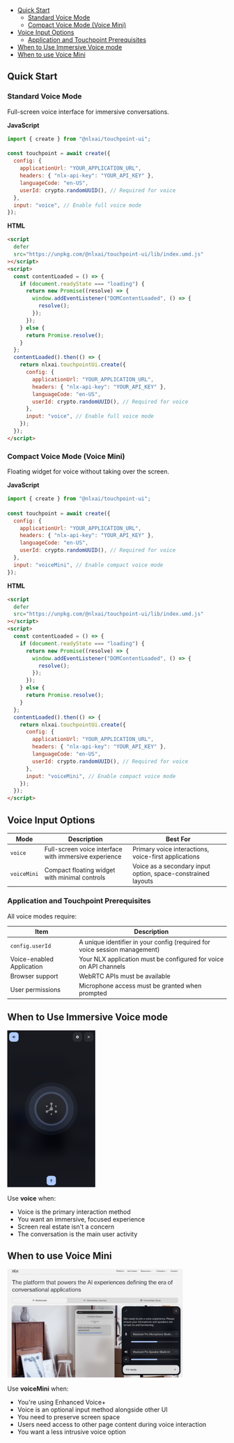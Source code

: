 - [Quick Start](#quick-start)
  - [Standard Voice Mode](#standard-voice-mode)
  - [Compact Voice Mode (Voice Mini)](#compact-voice-mode-voice-mini)
- [Voice Input Options](#voice-input-options)
  - [Application and Touchpoint Prerequisites](#application-and-touchpoint-prerequisites)
- [When to Use Immersive Voice mode](#when-to-use-immersive-voice-mode)
- [When to use Voice Mini](#when-to-use-voice-mini)

## Quick Start

### Standard Voice Mode

Full-screen voice interface for immersive conversations.

**JavaScript**

```javascript
import { create } from "@nlxai/touchpoint-ui";

const touchpoint = await create({
  config: {
    applicationUrl: "YOUR_APPLICATION_URL",
    headers: { "nlx-api-key": "YOUR_API_KEY" },
    languageCode: "en-US",
    userId: crypto.randomUUID(), // Required for voice
  },
  input: "voice", // Enable full voice mode
});
```

**HTML**

```html
<script
  defer
  src="https://unpkg.com/@nlxai/touchpoint-ui/lib/index.umd.js"
></script>
<script>
  const contentLoaded = () => {
    if (document.readyState === "loading") {
      return new Promise((resolve) => {
        window.addEventListener("DOMContentLoaded", () => {
          resolve();
        });
      });
    } else {
      return Promise.resolve();
    }
  };
  contentLoaded().then(() => {
    return nlxai.touchpointUi.create({
      config: {
        applicationUrl: "YOUR_APPLICATION_URL",
        headers: { "nlx-api-key": "YOUR_API_KEY" },
        languageCode: "en-US",
        userId: crypto.randomUUID(), // Required for voice
      },
      input: "voice", // Enable full voice mode
    });
  });
</script>
```

### Compact Voice Mode (Voice Mini)

Floating widget for voice without taking over the screen.

**JavaScript**

```javascript
import { create } from "@nlxai/touchpoint-ui";

const touchpoint = await create({
  config: {
    applicationUrl: "YOUR_APPLICATION_URL",
    headers: { "nlx-api-key": "YOUR_API_KEY" },
    languageCode: "en-US",
    userId: crypto.randomUUID(), // Required for voice
  },
  input: "voiceMini", // Enable compact voice mode
});
```

**HTML**

```html
<script
  defer
  src="https://unpkg.com/@nlxai/touchpoint-ui/lib/index.umd.js"
></script>
<script>
  const contentLoaded = () => {
    if (document.readyState === "loading") {
      return new Promise((resolve) => {
        window.addEventListener("DOMContentLoaded", () => {
          resolve();
        });
      });
    } else {
      return Promise.resolve();
    }
  };
  contentLoaded().then(() => {
    return nlxai.touchpointUi.create({
      config: {
        applicationUrl: "YOUR_APPLICATION_URL",
        headers: { "nlx-api-key": "YOUR_API_KEY" },
        languageCode: "en-US",
        userId: crypto.randomUUID(), // Required for voice
      },
      input: "voiceMini", // Enable compact voice mode
    });
  });
</script>
```

## Voice Input Options

| Mode        | Description                                           | Best For                                                     |
| ----------- | ----------------------------------------------------- | ------------------------------------------------------------ |
| `voice`     | Full-screen voice interface with immersive experience | Primary voice interactions, voice-first applications         |
| `voiceMini` | Compact floating widget with minimal controls         | Voice as a secondary input option, space-constrained layouts |

### Application and Touchpoint Prerequisites

All voice modes require:

| Item                      | Description                                                                |
| ------------------------- | -------------------------------------------------------------------------- |
| `config.userId`           | A unique identifier in your config (required for voice session management) |
| Voice-enabled Application | Your NLX application must be configured for voice on API channels          |
| Browser support           | WebRTC APIs must be available                                              |
| User permissions          | Microphone access must be granted when prompted                            |

## When to Use Immersive Voice mode

<img src="/animations/voiceinput.png" alt="Voice Mode Animation" style="max-width: 40%;">

Use **voice** when:

- Voice is the primary interaction method
- You want an immersive, focused experience
- Screen real estate isn't a concern
- The conversation is the main user activity

## When to use Voice Mini

<img src="/animations/voice-mini.png" alt="Voice Mini Mode Animation" style="max-width: 80%;">

Use **voiceMini** when:

- You're using Enhanced Voice+
- Voice is an optional input method alongside other UI
- You need to preserve screen space
- Users need access to other page content during voice interaction
- You want a less intrusive voice option
